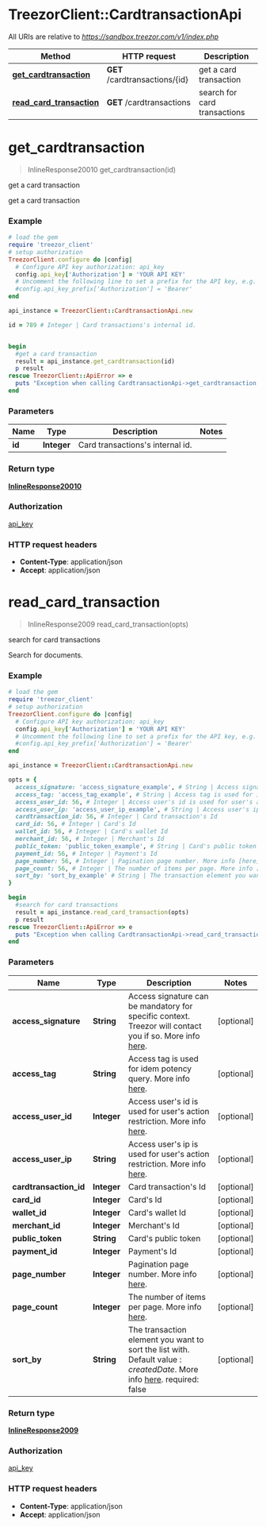 # TreezorClient::CardtransactionApi

All URIs are relative to *https://sandbox.treezor.com/v1/index.php*

Method | HTTP request | Description
------------- | ------------- | -------------
[**get_cardtransaction**](CardtransactionApi.md#get_cardtransaction) | **GET** /cardtransactions/{id} | get a card transaction
[**read_card_transaction**](CardtransactionApi.md#read_card_transaction) | **GET** /cardtransactions | search for card transactions


# **get_cardtransaction**
> InlineResponse20010 get_cardtransaction(id)

get a card transaction

get a card transaction

### Example
```ruby
# load the gem
require 'treezor_client'
# setup authorization
TreezorClient.configure do |config|
  # Configure API key authorization: api_key
  config.api_key['Authorization'] = 'YOUR API KEY'
  # Uncomment the following line to set a prefix for the API key, e.g. 'Bearer' (defaults to nil)
  #config.api_key_prefix['Authorization'] = 'Bearer'
end

api_instance = TreezorClient::CardtransactionApi.new

id = 789 # Integer | Card transactions's internal id.


begin
  #get a card transaction
  result = api_instance.get_cardtransaction(id)
  p result
rescue TreezorClient::ApiError => e
  puts "Exception when calling CardtransactionApi->get_cardtransaction: #{e}"
end
```

### Parameters

Name | Type | Description  | Notes
------------- | ------------- | ------------- | -------------
 **id** | **Integer**| Card transactions&#39;s internal id. | 

### Return type

[**InlineResponse20010**](InlineResponse20010.md)

### Authorization

[api_key](../README.md#api_key)

### HTTP request headers

 - **Content-Type**: application/json
 - **Accept**: application/json



# **read_card_transaction**
> InlineResponse2009 read_card_transaction(opts)

search for card transactions

Search for documents.

### Example
```ruby
# load the gem
require 'treezor_client'
# setup authorization
TreezorClient.configure do |config|
  # Configure API key authorization: api_key
  config.api_key['Authorization'] = 'YOUR API KEY'
  # Uncomment the following line to set a prefix for the API key, e.g. 'Bearer' (defaults to nil)
  #config.api_key_prefix['Authorization'] = 'Bearer'
end

api_instance = TreezorClient::CardtransactionApi.new

opts = { 
  access_signature: 'access_signature_example', # String | Access signature can be mandatory for specific context. Treezor will contact you if so. More info [here](https://agent.treezor.com/security-authentication). 
  access_tag: 'access_tag_example', # String | Access tag is used for idem potency query. More info [here](https://agent.treezor.com/basics). 
  access_user_id: 56, # Integer | Access user's id is used for user's action restriction. More info [here](https://agent.treezor.com/basics). 
  access_user_ip: 'access_user_ip_example', # String | Access user's ip is used for user's action restriction. More info [here](https://agent.treezor.com/basics). 
  cardtransaction_id: 56, # Integer | Card transaction's Id
  card_id: 56, # Integer | Card's Id
  wallet_id: 56, # Integer | Card's wallet Id
  merchant_id: 56, # Integer | Merchant's Id
  public_token: 'public_token_example', # String | Card's public token
  payment_id: 56, # Integer | Payment's Id
  page_number: 56, # Integer | Pagination page number. More info [here](https://agent.treezor.com/lists). 
  page_count: 56, # Integer | The number of items per page. More info [here](https://agent.treezor.com/lists). 
  sort_by: 'sort_by_example' # String | The transaction element you want to sort the list with. Default value : _createdDate_. More info [here](https://agent.treezor.com/lists). required: false
}

begin
  #search for card transactions
  result = api_instance.read_card_transaction(opts)
  p result
rescue TreezorClient::ApiError => e
  puts "Exception when calling CardtransactionApi->read_card_transaction: #{e}"
end
```

### Parameters

Name | Type | Description  | Notes
------------- | ------------- | ------------- | -------------
 **access_signature** | **String**| Access signature can be mandatory for specific context. Treezor will contact you if so. More info [here](https://agent.treezor.com/security-authentication).  | [optional] 
 **access_tag** | **String**| Access tag is used for idem potency query. More info [here](https://agent.treezor.com/basics).  | [optional] 
 **access_user_id** | **Integer**| Access user&#39;s id is used for user&#39;s action restriction. More info [here](https://agent.treezor.com/basics).  | [optional] 
 **access_user_ip** | **String**| Access user&#39;s ip is used for user&#39;s action restriction. More info [here](https://agent.treezor.com/basics).  | [optional] 
 **cardtransaction_id** | **Integer**| Card transaction&#39;s Id | [optional] 
 **card_id** | **Integer**| Card&#39;s Id | [optional] 
 **wallet_id** | **Integer**| Card&#39;s wallet Id | [optional] 
 **merchant_id** | **Integer**| Merchant&#39;s Id | [optional] 
 **public_token** | **String**| Card&#39;s public token | [optional] 
 **payment_id** | **Integer**| Payment&#39;s Id | [optional] 
 **page_number** | **Integer**| Pagination page number. More info [here](https://agent.treezor.com/lists).  | [optional] 
 **page_count** | **Integer**| The number of items per page. More info [here](https://agent.treezor.com/lists).  | [optional] 
 **sort_by** | **String**| The transaction element you want to sort the list with. Default value : _createdDate_. More info [here](https://agent.treezor.com/lists). required: false | [optional] 

### Return type

[**InlineResponse2009**](InlineResponse2009.md)

### Authorization

[api_key](../README.md#api_key)

### HTTP request headers

 - **Content-Type**: application/json
 - **Accept**: application/json



